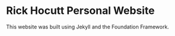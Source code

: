 Rick Hocutt Personal Website
=============================

This website was built using Jekyll and the Foundation Framework.
